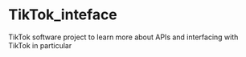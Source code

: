 # TikTok_inteface
TikTok software project to learn more about APIs and interfacing with TikTok in particular
